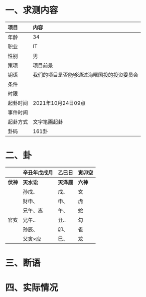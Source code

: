 # 一、求测内容
|项目|内容|
|:-|:-|
|年龄|34|
|职业|IT|
|性别|男|
|策项|项目前景|
|钥语|我们的项目是否能够通过海曙国投的投资委员会|
|条件||
|时限||
|起卦时间|2021年10月24日09点|
|事件时间||
|起卦方式|文字笔画起卦|
|卦码|161卦|

# 二、卦
||辛丑年戊戌月|乙巳日|寅卯空|
|:-|:-|:-|:-|
|**伏神**|**天水讼**|**天泽履**|**六神**|
||孙戌、|戌、|玄|
||财申、|申、|虎|
||兄午、离|午、|蛇|
|官亥|兄午..|丑..|勾|
||孙辰、|卯、|雀|
||父寅×应|巳、|龙|


# 三、断语

# 四、实际情况